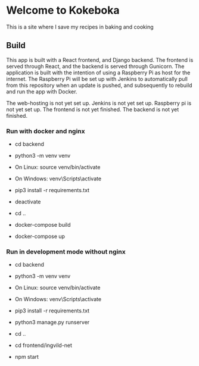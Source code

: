 # Welcome to Kokeboka

This is a site where I save my recipes in baking and cooking

## Build

This app is built with a React frontend, and Django backend.
The frontend is served through React, and the backend is served through Gunicorn.
The application is built with the intention of using a Raspberry Pi as host for the internet.
The Raspberry Pi will be set up with Jenkins to automatically pull from this repository when an update is pushed, and subsequently to rebuild and run the app with Docker.

The web-hosting is not yet set up.
Jenkins is not yet set up.
Raspberry pi is not yet set up.
The frontend is not yet finished.
The backend is not yet finished.

### Run with docker and nginx

- cd backend

- python3 -m venv venv

- On Linux: source venv/bin/activate
- On Windows: venv\Scripts\activate

- pip3 install -r requirements.txt

- deactivate

- cd ..

- docker-compose build

- docker-compose up

### Run in development mode without nginx

- cd backend

- python3 -m venv venv

- On Linux: source venv/bin/activate
- On Windows: venv\Scripts\activate

- pip3 install -r requirements.txt

- python3 manage.py runserver

- cd ..

- cd frontend/ingvild-net

- npm start
